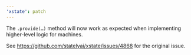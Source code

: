 ```yaml
---
'xstate': patch
---
```


The `.provide(…)` method will now work as expected when implementing higher-level logic for machines.

See https://github.com/statelyai/xstate/issues/4868 for the original issue.
